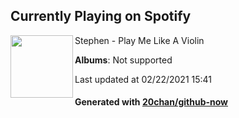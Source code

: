## Currently Playing on Spotify

[<img align="left" width="100" src="https://i.scdn.co/image/ab67616d0000b2739d7a1d11cfa9d384b4a953ae">](https://open.spotify.com/album/0LLXezdh5Ytw8SU9Z0Xg8c)

Stephen - Play Me Like A Violin

**Albums**: Not supported

Last updated at 02/22/2021 15:41

#### Generated with [20chan/github-now](https://github.com/20chan/github-now)


<!--
**20chan/20chan** is a ✨ _special_ ✨ repository because its `README.md` (this file) appears on your GitHub profile.

Here are some ideas to get you started:

- 🔭 I’m currently working on ...
- 🌱 I’m currently learning ...
- 👯 I’m looking to collaborate on ...
- 🤔 I’m looking for help with ...
- 💬 Ask me about ...
- 📫 How to reach me: ...
- 😄 Pronouns: ...
- ⚡ Fun fact: ...
-->
